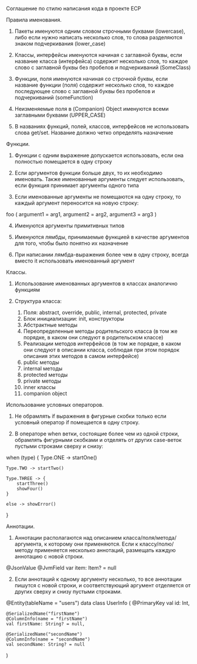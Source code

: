 Соглашение по стилю написания кода в проекте ECP

Правила именования.

1. Пакеты именуются одним словом строчными буквами (lowercase), либо если нужно написать несколько 
   слов, то слова разделяются знаком подчеркивания (lower_case)
   
2. Классы, интерфейсы именуются начиная с заглавной буквы, если название класса (интерфейса) 
   содержит несколько слов, то каждое слово с заглавной буквы без пробелов и подчеркиваний 
   (SomeClass)
   
3. Функции, поля именуются начиная со строчной буквы, если название функции (поля) содержит 
   несколько слов, то каждое последующее слово с заглавной буквы без пробелов и подчеркиваний 
   (someFunction)
   
4. Неизменяемые поля в (Companion) Object именуются всеми заглавными буквами (UPPER_CASE)
   
5. В названиях функций, полей, классов, интерфейсов не использовать слова get/set. Название должно
   четко определять назначение
   
Функции.

1. Функции с одним выражение допускается использовать, если она полностью помещается в одну строку

2. Если аргументов функции больше двух, то их необходимо именовать. Также именованные аргументы 
   следует использовать, если функция принимает аргументы одного типа
   
3. Если именованные аргументы не помещаются на одну строку, то каждый аргумент переносится на новую
   строку:

foo (
    argument1 = arg1,
    argument2 = arg2,
    argument3 = arg3
)

4. Именуются аргументы примитивных типов

5. Именуются лямбды, принимаемые функцией в качестве аргументов для того, чтобы было понятно их
назначение
   
6. При написании лямбда-выражения более чем в одну строку, всегда вместо it использовать именованный
   аргумент
   
Классы.

1. Использование именованных аргументов в классах аналогично функциям

2. Структура класса:

    1) Поля: abstract, override, public, internal, protected, private
    2) Блок инициализации: init, конструкторы
    3) Абстрактные методы
    4) Переопределенные методы родительского класса (в том же порядке, в каком они следуют в 
       родительском классе)
    5) Реализации методов интерфейсов (в том же порядке, в каком они следуют в описании класса, 
       соблюдая при этом порядок описания этих методов в самом интерфейсе)
    6) public методы
    7) internal методы
    8) protected методы
    9) private методы
    10) inner классы
    11) companion object

Использование условных операторов.

1. Не обрамлять if выражения в фигурные скобки только если условный оператор if помещается в одну 
   строку.
   
2. В операторе when ветки, состоящие более чем из одной строки, обрамлять фигурными скобками 
   и отделять от других case-веток пустыми строками сверху и снизу:
   
when (type) {
    Type.ONE -> startOne()

    Type.TWO -> startTwo()

    Type.THREE -> {
        startThree()
        showFour()
    }
    
    else -> showError()
}

Аннотации.

1. Аннотации располагаются над описанием класса/поля/метода/аргумента, к которому они применяются.
   Если к классу/полю/методу применяется несколько аннотаций, размещать каждую аннотацию 
   с новой строки. 
   
@JsonValue
@JvmField
var item: Item? = null

2. Eсли аннотаций к одному аргументу несколько, то все аннотации пишутся с новой строки, и 
   соответствующий аргумент отделяется от других сверху и снизу пустыми строками.

@Entity(tableName = "users")
data class UserInfo (
@PrimaryKey val id: Int,

    @SerializedName("firstName") 
    @ColumnInfo(name = "firstName") 
    val firstName: String? = null,
    
    @SerializedName("secondName") 
    @ColumnInfo(name = "secondName") 
    val secondName: String? = null
)
